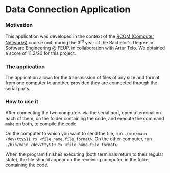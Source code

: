 # Data Connection Application

### Motivation
This application was developed in the context of the [RCOM (Computer Networks)](https://sigarra.up.pt/feup/pt/ucurr_geral.ficha_uc_view?pv_ocorrencia_id=333125) course unit, during the 3<sup>rd</sup> year of the Bachelor's Degree in Software Engineering @ FEUP, in collaboration with [Artur Telo](https://github.com/ArturTelo). We obtained a score of 11.2/20 for this project.

### The application
The application allows for the transmission of files of any size and format from one computer to another, provided they are connected through the serial ports.

### How to use it
After connecting the two computers via the serial port, open a terminal on each of them, on the folder containing the code, and execute the command `make` on both, to compile the code.

On the computer to which you want to send the file, run `./bin/main /dev/ttyS11 rx <file_name.file_format>`. On the other computer, run `./bin/main /dev/ttyS10 tx <file_name.file_format>`.

When the program finishes executing (both terminals return to their regular state), the file should appear on the receiving computer, in the folder containing the code.
